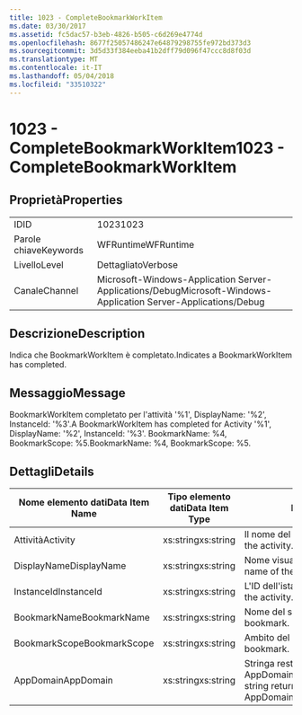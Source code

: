 ```yaml
---
title: 1023 - CompleteBookmarkWorkItem
ms.date: 03/30/2017
ms.assetid: fc5dac57-b3eb-4826-b505-c6d269e4774d
ms.openlocfilehash: 8677f25057486247e64879298755fe972bd373d3
ms.sourcegitcommit: 3d5d33f384eeba41b2dff79d096f47ccc8d8f03d
ms.translationtype: MT
ms.contentlocale: it-IT
ms.lasthandoff: 05/04/2018
ms.locfileid: "33510322"
---
```

# <a name="1023---completebookmarkworkitem"></a><span data-ttu-id="3acdf-102">1023 - CompleteBookmarkWorkItem</span><span class="sxs-lookup"><span data-stu-id="3acdf-102">1023 - CompleteBookmarkWorkItem</span></span>
## <a name="properties"></a><span data-ttu-id="3acdf-103">Proprietà</span><span class="sxs-lookup"><span data-stu-id="3acdf-103">Properties</span></span>  
  
|||  
|-|-|  
|<span data-ttu-id="3acdf-104">ID</span><span class="sxs-lookup"><span data-stu-id="3acdf-104">ID</span></span>|<span data-ttu-id="3acdf-105">1023</span><span class="sxs-lookup"><span data-stu-id="3acdf-105">1023</span></span>|  
|<span data-ttu-id="3acdf-106">Parole chiave</span><span class="sxs-lookup"><span data-stu-id="3acdf-106">Keywords</span></span>|<span data-ttu-id="3acdf-107">WFRuntime</span><span class="sxs-lookup"><span data-stu-id="3acdf-107">WFRuntime</span></span>|  
|<span data-ttu-id="3acdf-108">Livello</span><span class="sxs-lookup"><span data-stu-id="3acdf-108">Level</span></span>|<span data-ttu-id="3acdf-109">Dettagliato</span><span class="sxs-lookup"><span data-stu-id="3acdf-109">Verbose</span></span>|  
|<span data-ttu-id="3acdf-110">Canale</span><span class="sxs-lookup"><span data-stu-id="3acdf-110">Channel</span></span>|<span data-ttu-id="3acdf-111">Microsoft-Windows-Application Server-Applications/Debug</span><span class="sxs-lookup"><span data-stu-id="3acdf-111">Microsoft-Windows-Application Server-Applications/Debug</span></span>|  
  
## <a name="description"></a><span data-ttu-id="3acdf-112">Descrizione</span><span class="sxs-lookup"><span data-stu-id="3acdf-112">Description</span></span>  
 <span data-ttu-id="3acdf-113">Indica che BookmarkWorkItem è completato.</span><span class="sxs-lookup"><span data-stu-id="3acdf-113">Indicates a BookmarkWorkItem has completed.</span></span>  
  
## <a name="message"></a><span data-ttu-id="3acdf-114">Messaggio</span><span class="sxs-lookup"><span data-stu-id="3acdf-114">Message</span></span>  
 <span data-ttu-id="3acdf-115">BookmarkWorkItem completato per l'attività '%1', DisplayName: '%2', InstanceId: '%3'.</span><span class="sxs-lookup"><span data-stu-id="3acdf-115">A BookmarkWorkItem has completed for Activity '%1', DisplayName: '%2', InstanceId: '%3'.</span></span> <span data-ttu-id="3acdf-116">BookmarkName: %4, BookmarkScope: %5.</span><span class="sxs-lookup"><span data-stu-id="3acdf-116">BookmarkName: %4, BookmarkScope: %5.</span></span>  
  
## <a name="details"></a><span data-ttu-id="3acdf-117">Dettagli</span><span class="sxs-lookup"><span data-stu-id="3acdf-117">Details</span></span>  
  
|<span data-ttu-id="3acdf-118">Nome elemento dati</span><span class="sxs-lookup"><span data-stu-id="3acdf-118">Data Item Name</span></span>|<span data-ttu-id="3acdf-119">Tipo elemento dati</span><span class="sxs-lookup"><span data-stu-id="3acdf-119">Data Item Type</span></span>|<span data-ttu-id="3acdf-120">Descrizione</span><span class="sxs-lookup"><span data-stu-id="3acdf-120">Description</span></span>|  
|--------------------|--------------------|-----------------|  
|<span data-ttu-id="3acdf-121">Attività</span><span class="sxs-lookup"><span data-stu-id="3acdf-121">Activity</span></span>|<span data-ttu-id="3acdf-122">xs:string</span><span class="sxs-lookup"><span data-stu-id="3acdf-122">xs:string</span></span>|<span data-ttu-id="3acdf-123">Il nome del tipo di attività.</span><span class="sxs-lookup"><span data-stu-id="3acdf-123">The type name of the activity.</span></span>|  
|<span data-ttu-id="3acdf-124">DisplayName</span><span class="sxs-lookup"><span data-stu-id="3acdf-124">DisplayName</span></span>|<span data-ttu-id="3acdf-125">xs:string</span><span class="sxs-lookup"><span data-stu-id="3acdf-125">xs:string</span></span>|<span data-ttu-id="3acdf-126">Nome visualizzato dell'attività.</span><span class="sxs-lookup"><span data-stu-id="3acdf-126">The display name of the activity.</span></span>|  
|<span data-ttu-id="3acdf-127">InstanceId</span><span class="sxs-lookup"><span data-stu-id="3acdf-127">InstanceId</span></span>|<span data-ttu-id="3acdf-128">xs:string</span><span class="sxs-lookup"><span data-stu-id="3acdf-128">xs:string</span></span>|<span data-ttu-id="3acdf-129">L'ID dell'istanza dell'attività.</span><span class="sxs-lookup"><span data-stu-id="3acdf-129">The instance id of the activity.</span></span>|  
|<span data-ttu-id="3acdf-130">BookmarkName</span><span class="sxs-lookup"><span data-stu-id="3acdf-130">BookmarkName</span></span>|<span data-ttu-id="3acdf-131">xs:string</span><span class="sxs-lookup"><span data-stu-id="3acdf-131">xs:string</span></span>|<span data-ttu-id="3acdf-132">Nome del segnalibro.</span><span class="sxs-lookup"><span data-stu-id="3acdf-132">The name of the bookmark.</span></span>|  
|<span data-ttu-id="3acdf-133">BookmarkScope</span><span class="sxs-lookup"><span data-stu-id="3acdf-133">BookmarkScope</span></span>|<span data-ttu-id="3acdf-134">xs:string</span><span class="sxs-lookup"><span data-stu-id="3acdf-134">xs:string</span></span>|<span data-ttu-id="3acdf-135">Ambito del segnalibro.</span><span class="sxs-lookup"><span data-stu-id="3acdf-135">The scope of the bookmark.</span></span>|  
|<span data-ttu-id="3acdf-136">AppDomain</span><span class="sxs-lookup"><span data-stu-id="3acdf-136">AppDomain</span></span>|<span data-ttu-id="3acdf-137">xs:string</span><span class="sxs-lookup"><span data-stu-id="3acdf-137">xs:string</span></span>|<span data-ttu-id="3acdf-138">Stringa restituita da AppDomain.CurrentDomain.FriendlyName.</span><span class="sxs-lookup"><span data-stu-id="3acdf-138">The string returned by AppDomain.CurrentDomain.FriendlyName.</span></span>|
